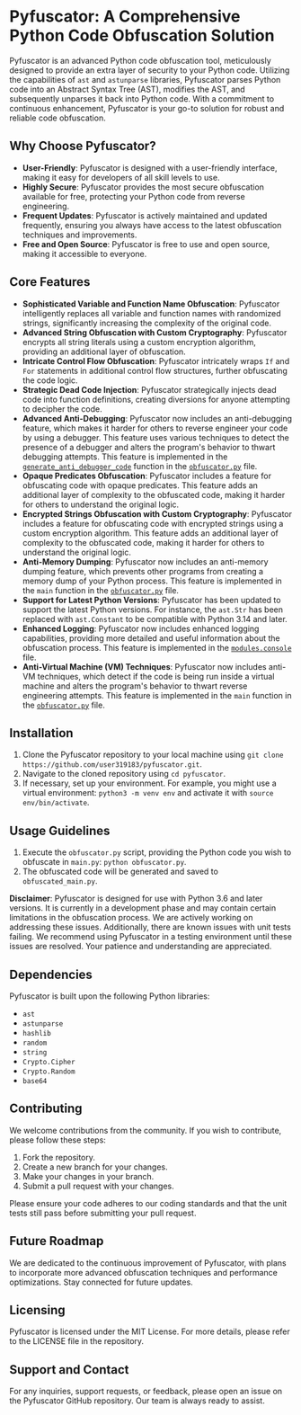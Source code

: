 # Pyfuscator: A Comprehensive Python Code Obfuscation Solution

Pyfuscator is an advanced Python code obfuscation tool, meticulously designed to provide an extra layer of security to your Python code. Utilizing the capabilities of `ast` and `astunparse` libraries, Pyfuscator parses Python code into an Abstract Syntax Tree (AST), modifies the AST, and subsequently unparses it back into Python code. With a commitment to continuous enhancement, Pyfuscator is your go-to solution for robust and reliable code obfuscation.

## Why Choose Pyfuscator?

- **User-Friendly**: Pyfuscator is designed with a user-friendly interface, making it easy for developers of all skill levels to use.
- **Highly Secure**: Pyfuscator provides the most secure obfuscation available for free, protecting your Python code from reverse engineering.
- **Frequent Updates**: Pyfuscator is actively maintained and updated frequently, ensuring you always have access to the latest obfuscation techniques and improvements.
- **Free and Open Source**: Pyfuscator is free to use and open source, making it accessible to everyone.

## Core Features

- **Sophisticated Variable and Function Name Obfuscation**: Pyfuscator intelligently replaces all variable and function names with randomized strings, significantly increasing the complexity of the original code.
- **Advanced String Obfuscation with Custom Cryptography**: Pyfuscator encrypts all string literals using a custom encryption algorithm, providing an additional layer of obfuscation.
- **Intricate Control Flow Obfuscation**: Pyfuscator intricately wraps `If` and `For` statements in additional control flow structures, further obfuscating the code logic.
- **Strategic Dead Code Injection**: Pyfuscator strategically injects dead code into function definitions, creating diversions for anyone attempting to decipher the code.
- **Advanced Anti-Debugging**: Pyfuscator now includes an anti-debugging feature, which makes it harder for others to reverse engineer your code by using a debugger. This feature uses various techniques to detect the presence of a debugger and alters the program's behavior to thwart debugging attempts. This feature is implemented in the [`generate_anti_debugger_code`](obfuscator.py) function in the [`obfuscator.py`](obfuscator.py) file.
- **Opaque Predicates Obfuscation**: Pyfuscator includes a feature for obfuscating code with opaque predicates. This feature adds an additional layer of complexity to the obfuscated code, making it harder for others to understand the original logic.
- **Encrypted Strings Obfuscation with Custom Cryptography**: Pyfuscator includes a feature for obfuscating code with encrypted strings using a custom encryption algorithm. This feature adds an additional layer of complexity to the obfuscated code, making it harder for others to understand the original logic.
- **Anti-Memory Dumping**: Pyfuscator now includes an anti-memory dumping feature, which prevents other programs from creating a memory dump of your Python process. This feature is implemented in the `main` function in the [`obfuscator.py`](obfuscator.py) file.
- **Support for Latest Python Versions**: Pyfuscator has been updated to support the latest Python versions. For instance, the `ast.Str` has been replaced with `ast.Constant` to be compatible with Python 3.14 and later.
- **Enhanced Logging**: Pyfuscator now includes enhanced logging capabilities, providing more detailed and useful information about the obfuscation process. This feature is implemented in the [`modules.console`](modules/console.py) file.
- **Anti-Virtual Machine (VM) Techniques**: Pyfuscator now includes anti-VM techniques, which detect if the code is being run inside a virtual machine and alters the program's behavior to thwart reverse engineering attempts. This feature is implemented in the `main` function in the [`obfuscator.py`](obfuscator.py) file.

## Installation

1. Clone the Pyfuscator repository to your local machine using `git clone https://github.com/user319183/pyfuscator.git`.
2. Navigate to the cloned repository using `cd pyfuscator`.
3. If necessary, set up your environment. For example, you might use a virtual environment: `python3 -m venv env` and activate it with `source env/bin/activate`.

## Usage Guidelines

1. Execute the `obfuscator.py` script, providing the Python code you wish to obfuscate in `main.py`: `python obfuscator.py`.
2. The obfuscated code will be generated and saved to `obfuscated_main.py`.

**Disclaimer**: Pyfuscator is designed for use with Python 3.6 and later versions. It is currently in a development phase and may contain certain limitations in the obfuscation process. We are actively working on addressing these issues. Additionally, there are known issues with unit tests failing. We recommend using Pyfuscator in a testing environment until these issues are resolved. Your patience and understanding are appreciated.

## Dependencies

Pyfuscator is built upon the following Python libraries:

- `ast`
- `astunparse`
- `hashlib`
- `random`
- `string`
- `Crypto.Cipher`
- `Crypto.Random`
- `base64`

## Contributing

We welcome contributions from the community. If you wish to contribute, please follow these steps:

1. Fork the repository.
2. Create a new branch for your changes.
3. Make your changes in your branch.
4. Submit a pull request with your changes.

Please ensure your code adheres to our coding standards and that the unit tests still pass before submitting your pull request.

## Future Roadmap

We are dedicated to the continuous improvement of Pyfuscator, with plans to incorporate more advanced obfuscation techniques and performance optimizations. Stay connected for future updates.

## Licensing

Pyfuscator is licensed under the MIT License. For more details, please refer to the LICENSE file in the repository.

## Support and Contact

For any inquiries, support requests, or feedback, please open an issue on the Pyfuscator GitHub repository. Our team is always ready to assist.